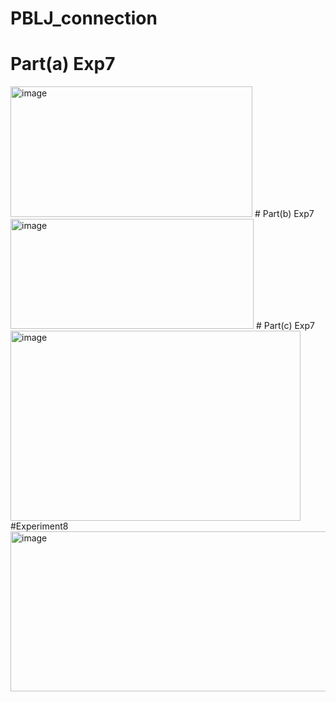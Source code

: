# PBLJ_connection
# Part(a) Exp7
<img width="387" height="209" alt="image" src="https://github.com/user-attachments/assets/26fda0ba-08f6-4693-b701-7a7b2a6c7e28" />
# Part(b) Exp7
<img width="389" height="176" alt="image" src="https://github.com/user-attachments/assets/256cbc40-f7aa-4f30-9f17-a25b630700ef" />
# Part(c) Exp7
<img width="464" height="304" alt="image" src="https://github.com/user-attachments/assets/d3739d8e-6ced-4973-b1af-9841ae410220" />
#Experiment8
<img width="753" height="256" alt="image" src="https://github.com/user-attachments/assets/718cb3e7-8a86-4639-a0fe-bc4a086116c2" />

